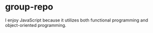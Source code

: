 # group-repo

I enjoy JavaScript because it utilizes both functional programming and object-oriented programming.